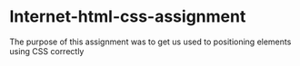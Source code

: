 # Internet-html-css-assignment
The purpose of this assignment was to get us used to positioning elements using CSS correctly
